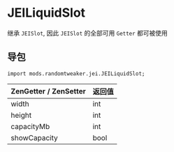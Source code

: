 # JEILiquidSlot

继承 `JEISlot`, 因此 `JEISlot` 的全部可用 `Getter` 都可被使用

## 导包

```zenscript
import mods.randomtweaker.jei.JEILiquidSlot;
```

| ZenGetter / ZenSetter   | 返回值   |
| :----------- | :------ |
| width        | int     |
| height       | int     |
| capacityMb   | int     |
| showCapacity | bool    |
